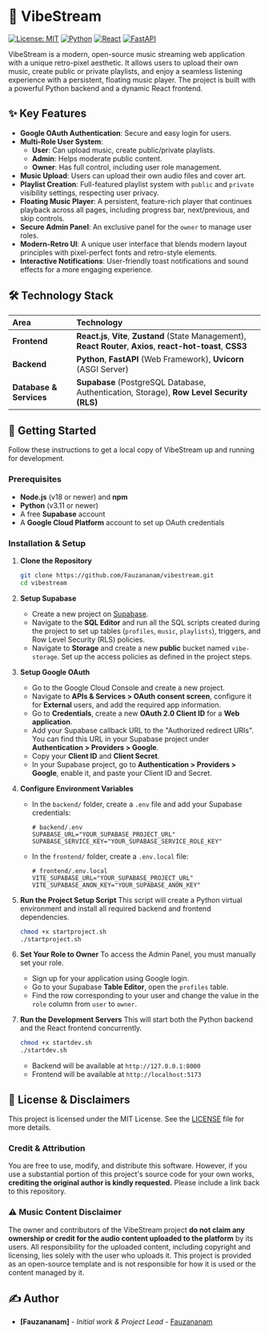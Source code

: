 # 🎵 VibeStream

[![License: MIT](https://img.shields.io/badge/License-MIT-blue.svg)](https://opensource.org/licenses/MIT)
[![Python](https://img.shields.io/badge/Python-3.11+-yellow.svg)](https://www.python.org/)
[![React](https://img.shields.io/badge/React-18.2.0-61DAFB?logo=react)](https://reactjs.org/)
[![FastAPI](https://img.shields.io/badge/FastAPI-0.100+-009688.svg)](https://fastapi.tiangolo.com/)

VibeStream is a modern, open-source music streaming web application with a unique retro-pixel aesthetic. It allows users to upload their own music, create public or private playlists, and enjoy a seamless listening experience with a persistent, floating music player. The project is built with a powerful Python backend and a dynamic React frontend.

## ✨ Key Features

*   **Google OAuth Authentication**: Secure and easy login for users.
*   **Multi-Role User System**:
    *   **User**: Can upload music, create public/private playlists.
    *   **Admin**: Helps moderate public content.
    *   **Owner**: Has full control, including user role management.
*   **Music Upload**: Users can upload their own audio files and cover art.
*   **Playlist Creation**: Full-featured playlist system with `public` and `private` visibility settings, respecting user privacy.
*   **Floating Music Player**: A persistent, feature-rich player that continues playback across all pages, including progress bar, next/previous, and skip controls.
*   **Secure Admin Panel**: An exclusive panel for the `owner` to manage user roles.
*   **Modern-Retro UI**: A unique user interface that blends modern layout principles with pixel-perfect fonts and retro-style elements.
*   **Interactive Notifications**: User-friendly toast notifications and sound effects for a more engaging experience.

## 🛠️ Technology Stack

| Area      | Technology                                                                                                  |
| :-------- | :---------------------------------------------------------------------------------------------------------- |
| **Frontend**  | **React.js**, **Vite**, **Zustand** (State Management), **React Router**, **Axios**, **react-hot-toast**, **CSS3** |
| **Backend**   | **Python**, **FastAPI** (Web Framework), **Uvicorn** (ASGI Server)                                              |
| **Database & Services** | **Supabase** (PostgreSQL Database, Authentication, Storage), **Row Level Security (RLS)**             |

## 🚀 Getting Started

Follow these instructions to get a local copy of VibeStream up and running for development.

### Prerequisites

*   **Node.js** (v18 or newer) and **npm**
*   **Python** (v3.11 or newer)
*   A free **Supabase** account
*   A **Google Cloud Platform** account to set up OAuth credentials

### Installation & Setup

1.  **Clone the Repository**
    ```bash
    git clone https://github.com/Fauzananam/vibestream.git
    cd vibestream
    ```

2.  **Setup Supabase**
    *   Create a new project on [Supabase](https://supabase.com/).
    *   Navigate to the **SQL Editor** and run all the SQL scripts created during the project to set up tables (`profiles`, `music`, `playlists`), triggers, and Row Level Security (RLS) policies.
    *   Navigate to **Storage** and create a new **public** bucket named `vibe-storage`. Set up the access policies as defined in the project steps.

3.  **Setup Google OAuth**
    *   Go to the Google Cloud Console and create a new project.
    *   Navigate to **APIs & Services > OAuth consent screen**, configure it for **External** users, and add the required app information.
    *   Go to **Credentials**, create a new **OAuth 2.0 Client ID** for a **Web application**.
    *   Add your Supabase callback URL to the "Authorized redirect URIs". You can find this URL in your Supabase project under **Authentication > Providers > Google**.
    *   Copy your **Client ID** and **Client Secret**.
    *   In your Supabase project, go to **Authentication > Providers > Google**, enable it, and paste your Client ID and Secret.

4.  **Configure Environment Variables**
    *   In the `backend/` folder, create a `.env` file and add your Supabase credentials:
        ```env
        # backend/.env
        SUPABASE_URL="YOUR_SUPABASE_PROJECT_URL"
        SUPABASE_SERVICE_KEY="YOUR_SUPABASE_SERVICE_ROLE_KEY"
        ```
    *   In the `frontend/` folder, create a `.env.local` file:
        ```env
        # frontend/.env.local
        VITE_SUPABASE_URL="YOUR_SUPABASE_PROJECT_URL"
        VITE_SUPABASE_ANON_KEY="YOUR_SUPABASE_ANON_KEY"
        ```

5.  **Run the Project Setup Script**
    This script will create a Python virtual environment and install all required backend and frontend dependencies.
    ```bash
    chmod +x startproject.sh
    ./startproject.sh
    ```

6.  **Set Your Role to Owner**
    To access the Admin Panel, you must manually set your role.
    *   Sign up for your application using Google login.
    *   Go to your Supabase **Table Editor**, open the `profiles` table.
    *   Find the row corresponding to your user and change the value in the `role` column from `user` to `owner`.

7.  **Run the Development Servers**
    This will start both the Python backend and the React frontend concurrently.
    ```bash
    chmod +x startdev.sh
    ./startdev.sh
    ```
    *   Backend will be available at `http://127.0.0.1:8000`
    *   Frontend will be available at `http://localhost:5173`

## 📜 License & Disclaimers

This project is licensed under the MIT License. See the [LICENSE](LICENSE) file for more details.

### Credit & Attribution

You are free to use, modify, and distribute this software. However, if you use a substantial portion of this project's source code for your own works, **crediting the original author is kindly requested.** Please include a link back to this repository.

### ⚠️ Music Content Disclaimer

The owner and contributors of the VibeStream project **do not claim any ownership or credit for the audio content uploaded to the platform** by its users. All responsibility for the uploaded content, including copyright and licensing, lies solely with the user who uploads it. This project is provided as an open-source template and is not responsible for how it is used or the content managed by it.

## ✍️ Author

*   **[Fauzananam]** - *Initial work & Project Lead* - [Fauzananam](https://github.com/Fauzananam)